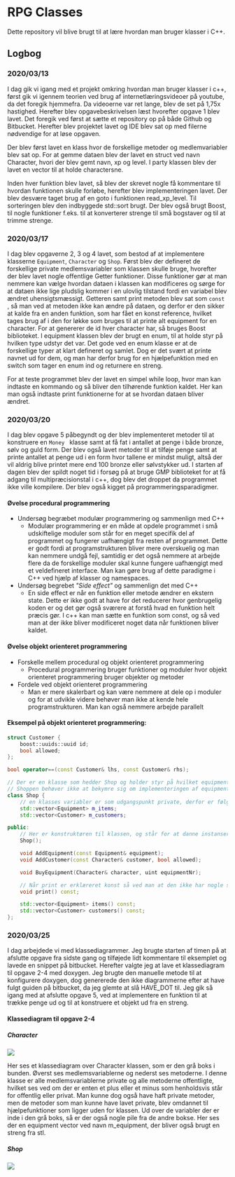 # RPG Classes #

Dette repository vil blive brugt til at lære hvordan man bruger klasser i C++.



## Logbog

### 2020/03/13

I dag gik vi igang med et projekt omkring hvordan man bruger klasser i c++, først gik vi igennem teorien ved brug af internetlæringsvideoer på youtube, da det foregik hjemmefra. Da videoerne var ret lange, blev de set på 1,75x hastighed. Herefter blev opgavebeskrivelsen læst hvorefter opgave 1 blev lavet. Det foregik ved først at sætte et repository op på både Github og Bitbucket. Herefter blev projektet lavet og IDE blev sat op med filerne nødvendige for at løse opgaven. 

 

Der blev først lavet en klass hvor de forskellige metoder og medlemvariabler blev sat op. For at gemme dataen blev der lavet en struct ved navn Character, hvori der blev gemt navn, xp og level. I party klassen blev der lavet en vector til at holde charactersne. 

Inden hver funktion blev lavet, så blev der skrevet nogle få kommentare til hvordan funktionen skulle forløbe, herefter blev implementeringen lavet. Der blev desvære taget brug af en goto i funktionen read_xp_level. Til sorteringen blev den indbyggede std::sort brugt.  Der blev også brugt Boost, til nogle funktioner f.eks. til at konverterer strenge til små bogstaver og til at trimme strenge.



### 2020/03/17

I dag blev opgaverne 2, 3 og 4 lavet, som bestod af at implementere klasserne `Equipment`, `Character` og `Shop`. Først blev der defineret de forskellige private medlemsvariabler som klassen skulle bruge, hvorefter der blev lavet nogle offentlige Getter funktioner. Disse funktioner gør at man nemmere kan vælge hvordan dataen i klassen kan modificeres og sørge for at dataen ikke lige pludslig kommer i en ulovlig tilstand fordi en variabel blev ændret uhensigtsmæssigt.  Getteren samt print metoden blev sat som ```const ```,  så man ved at metoden ikke kan ændre på dataen, og derfor er den sikker at kalde fra en anden funktion, som har fået en konst reference, hvilket tages brug af i den for løkke som bruges til at printe alt equipment for en character. For at genererer de id hver character har, så bruges Boost biblioteket. I equipment klassen blev der brugt en enum, til at holde styr på hvilken type udstyr det var. Det gode ved en enum klasse er at de forskellige typer at klart defineret og samlet. Dog er det svært at printe navnet ud for dem, og man har derfor brug for en hjælpefunktion med en switch som tager en enum ind og returnere en streng. 

For at teste programmet blev der lavet en simpel while loop, hvor man kan indtaste en kommando og så bliver den tilhørende funktion kaldet. Her kan man også indtaste print funktionerne for at se hvordan dataen bliver ændret. 



### 2020/03/20

I dag blev opgave 5 påbegyndt og der blev implementeret metoder til at konstruere en ``Money `` klasse samt at få fat i antallet at penge i både bronze, sølv og guld form. Der blev også lavet metoder til at tilføje penge samt at printe antallet at penge ud i en form hvor tallene er mindst muligt, altså der vil aldrig blive printet mere end 100 bronze eller sølvstykker ud. I starten af dagen blev der spildt noget tid i forsøg på at bruge GMP biblioteket for at få adgang til multipræcisionstal i c++, dog blev det droppet da programmet ikke ville kompilere. Der blev også kigget på programmeringsparadigmer.

#### Øvelse procedural programmering

- Undersøg begræbet modulær programmering og sammenlign med C++
  - Modulær programmering er en måde at opdele programmet i små udskiftelige moduler som står for en meget specifik del af programmet og fungerer uafhængigt fra resten af programmet. Dette er godt fordi at programstrukturen bliver mere overskuelig og man kan nemmere undgå fejl, samtidig er det også nemmere at arbejde flere da de forskellige moduler skal kunne fungere uafhængigt med et veldefineret interface. Man kan gøre brug af dette paradigme i C++ ved hjælp af klasser og namespaces.
- Undersøg begrebet *"Side effect"* og sammenlign det med C++
  - En side effect er når en funktion eller metode ændrer en ekstern state. Dette er ikke godt at have for det reducerer hvor genbrugelig koden er og det gør også sværere at forstå hvad en funktion helt præcis gør. I c++ kan man sætte en funktion som const, og så ved man at der ikke bliver modificeret noget data når funktionen bliver kaldet.

#### Øvelse objekt orienteret programmering

- Forskelle mellem procedural og objekt orienteret programmering
  - Procedural programmering bruger funktioner og moduler hvor objekt orienteret programmering bruger objekter og metoder
- Fordele ved objekt orienteret programmering
  - Man er mere skalerbart og kan være nemmere at dele op i moduler og for at udvikle videre behøver man ikke at kende hele programstrukturen. Man kan også nemmere arbejde parallelt



#### Eksempel på objekt orienteret programmering:

```c++
struct Customer {
    boost::uuids::uuid id;
    bool allowed;
};

bool operator==(const Customer& lhs, const Customer& rhs);

// Der er en klasse som hedder Shop og holder styr på hvilket equipment der er i butikken
// Shoppen behøver ikke at bekymre sig om implementeringen af equipment.
class Shop {
    // en klasses variabler er som udgangspunkt private, derfor er følgende medlemsvariabler private og kan kun blive modificeret af klassens metoder.
    std::vector<Equipment> m_items;
    std::vector<Customer> m_customers;

public:
    // Her er konstruktøren til klassen, og står for at danne instanser af denne klasse. 
    Shop();

    void AddEquipment(const Equipment& equipment);
    void AddCustomer(const Character& customer, bool allowed);

    void BuyEquipment(Character& character, uint equipmentNr);

  	// Når print er erklæreret konst så ved man at den ikke har nogle side-effects
    void print() const;

    std::vector<Equipment> items() const;
    std::vector<Customer> customers() const;
};
```





### 2020/03/25

I dag arbejdede vi med klassediagrammer. Jeg brugte starten af timen på at afslutte opgave fra sidste gang og tilføjede lidt kommentare til eksemplet og lavede en snippet på bitbucket. Herefter valgte jeg at lave et klassediagram til opgave 2-4 med doxygen. Jeg brugte den manuelle metode til at konfigurere doxygen, dog genererede den ikke diagrammerne efter at have fulgt guiden på bitbucket, da jeg glemte at slå HAVE_DOT til. Jeg gik så igang med at afslutte opgave 5, ved at implementere en funktion til at trække penge ud og til at konstruere et objekt ud fra en streng.





#### Klassediagram til opgave 2-4

##### Character

![](class_character_graph.png)

Her ses et klassediagram over Character klassen, som er den grå boks i bunden. Øverst ses medlemsvariablerne og nederst ses metoderne. I denne klasse er alle medlemsvariablerne private og alle metoderne offentligte, hvilket ses ved om der er enten et plus eller et minus som henholdsvis står for offentlig eller privat. Man kunne dog også have haft private metoder, men de metoder som man kunne have lavet private, blev omdannet til hjælpefunktioner som ligger uden for klassen. Ud over de variabler der er inde i den grå boks, så er der også nogle pile fra de andre bokse. Her ses der en equipment vector ved navn m_equipment, der bliver også brugt en streng fra stl. 

##### Shop

![](class_shop_graph.png)